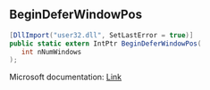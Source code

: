 ## BeginDeferWindowPos

```csharp
[DllImport("user32.dll", SetLastError = true)]
public static extern IntPtr BeginDeferWindowPos(
   int nNumWindows
);
```

Microsoft documentation: [Link](https://docs.microsoft.com/en-us/windows/win32/api/winuser/nf-winuser-begindeferwindowpos)
